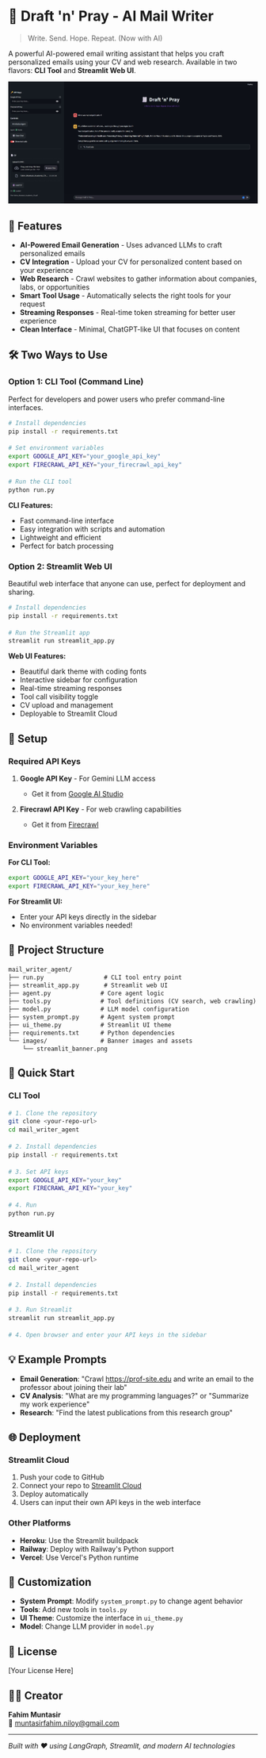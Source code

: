 # 🧾 Draft 'n' Pray - AI Mail Writer

> Write. Send. Hope. Repeat. (Now with AI)

A powerful AI-powered email writing assistant that helps you craft personalized emails using your CV and web research. Available in two flavors: **CLI Tool** and **Streamlit Web UI**.

![Streamlit UI Banner](images/streamlit_banner.png)

## 🚀 Features

- **AI-Powered Email Generation** - Uses advanced LLMs to craft personalized emails
- **CV Integration** - Upload your CV for personalized content based on your experience
- **Web Research** - Crawl websites to gather information about companies, labs, or opportunities
- **Smart Tool Usage** - Automatically selects the right tools for your request
- **Streaming Responses** - Real-time token streaming for better user experience
- **Clean Interface** - Minimal, ChatGPT-like UI that focuses on content

## 🛠️ Two Ways to Use

### Option 1: CLI Tool (Command Line)

Perfect for developers and power users who prefer command-line interfaces.

```bash
# Install dependencies
pip install -r requirements.txt

# Set environment variables
export GOOGLE_API_KEY="your_google_api_key"
export FIRECRAWL_API_KEY="your_firecrawl_api_key"

# Run the CLI tool
python run.py
```

**CLI Features:**
- Fast command-line interface
- Easy integration with scripts and automation
- Lightweight and efficient
- Perfect for batch processing

### Option 2: Streamlit Web UI

Beautiful web interface that anyone can use, perfect for deployment and sharing.

```bash
# Install dependencies
pip install -r requirements.txt

# Run the Streamlit app
streamlit run streamlit_app.py
```

**Web UI Features:**
- Beautiful dark theme with coding fonts
- Interactive sidebar for configuration
- Real-time streaming responses
- Tool call visibility toggle
- CV upload and management
- Deployable to Streamlit Cloud

## 🔑 Setup

### Required API Keys

1. **Google API Key** - For Gemini LLM access
   - Get it from [Google AI Studio](https://makersuite.google.com/app/apikey)
   
2. **Firecrawl API Key** - For web crawling capabilities
   - Get it from [Firecrawl](https://firecrawl.dev/)

### Environment Variables

**For CLI Tool:**
```bash
export GOOGLE_API_KEY="your_key_here"
export FIRECRAWL_API_KEY="your_key_here"
```

**For Streamlit UI:**
- Enter your API keys directly in the sidebar
- No environment variables needed!

## 📁 Project Structure

```
mail_writer_agent/
├── run.py                 # CLI tool entry point
├── streamlit_app.py       # Streamlit web UI
├── agent.py              # Core agent logic
├── tools.py              # Tool definitions (CV search, web crawling)
├── model.py              # LLM model configuration
├── system_prompt.py      # Agent system prompt
├── ui_theme.py           # Streamlit UI theme
├── requirements.txt      # Python dependencies
└── images/               # Banner images and assets
    └── streamlit_banner.png
```

## 🚀 Quick Start

### CLI Tool
```bash
# 1. Clone the repository
git clone <your-repo-url>
cd mail_writer_agent

# 2. Install dependencies
pip install -r requirements.txt

# 3. Set API keys
export GOOGLE_API_KEY="your_key"
export FIRECRAWL_API_KEY="your_key"

# 4. Run
python run.py
```

### Streamlit UI
```bash
# 1. Clone the repository
git clone <your-repo-url>
cd mail_writer_agent

# 2. Install dependencies
pip install -r requirements.txt

# 3. Run Streamlit
streamlit run streamlit_app.py

# 4. Open browser and enter your API keys in the sidebar
```

## 💡 Example Prompts

- **Email Generation**: "Crawl https://prof-site.edu and write an email to the professor about joining their lab"
- **CV Analysis**: "What are my programming languages?" or "Summarize my work experience"
- **Research**: "Find the latest publications from this research group"

## 🌐 Deployment

### Streamlit Cloud
1. Push your code to GitHub
2. Connect your repo to [Streamlit Cloud](https://streamlit.io/cloud)
3. Deploy automatically
4. Users can input their own API keys in the web interface

### Other Platforms
- **Heroku**: Use the Streamlit buildpack
- **Railway**: Deploy with Railway's Python support
- **Vercel**: Use Vercel's Python runtime

## 🔧 Customization

- **System Prompt**: Modify `system_prompt.py` to change agent behavior
- **Tools**: Add new tools in `tools.py`
- **UI Theme**: Customize the interface in `ui_theme.py`
- **Model**: Change LLM provider in `model.py`

## 📝 License

[Your License Here]

## 👨‍💻 Creator

**Fahim Muntasir**  
📧 muntasirfahim.niloy@gmail.com

---

*Built with ❤️ using LangGraph, Streamlit, and modern AI technologies*

